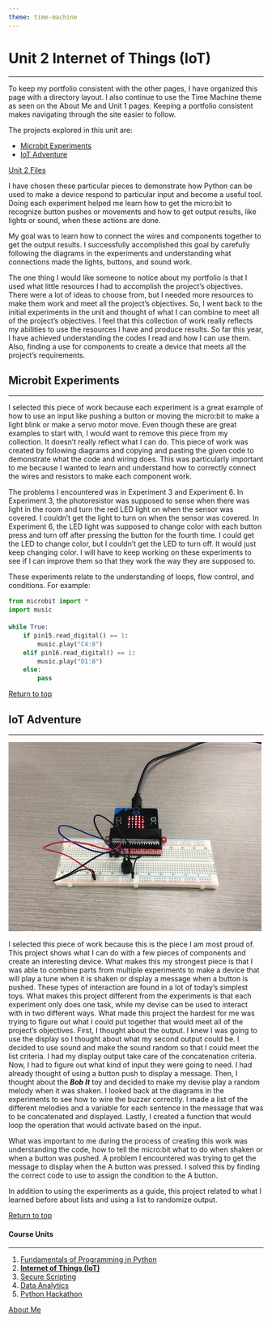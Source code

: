 ```yaml
---
theme: time-machine
---
```


# Unit 2 Internet of Things (IoT)

----------

To keep my portfolio consistent with the other pages, I have organized this page with a directory layout. I also continue to use the Time Machine theme as seen on the About Me and Unit 1 pages. Keeping a portfolio consistent makes navigating through the site easier to follow.

The projects explored in this unit are:

* [Microbit Experiments](#microbit-experiments)
* [IoT Adventure](#iot-adventure)

[Unit 2 Files](https://github.com/gplambeck/unit_2)

I have chosen these particular pieces to demonstrate how Python can be used to make a device respond to particular input and become a useful tool. Doing each experiment helped me learn how to get the micro:bit to recognize button pushes or movements and how to get output results, like lights or sound, when these actions are done.

My goal was to learn how to connect the wires and components together to get the output results. I successfully accomplished this goal by carefully following the diagrams in the experiments and understanding what connections made the lights, buttons, and sound work.

The one thing I would like someone to notice about my portfolio is that I used what little resources I had to accomplish the project’s objectives. There were a lot of ideas to choose from, but I needed more resources to make them work and meet all the project’s objectives. So, I went back to the initial experiments in the unit and thought of what I can combine to meet all of the project’s objectives. I feel that this collection of work really reflects my abilities to use the resources I have and produce results. So far this year, I have achieved understanding the codes I read and how I can use them. Also, finding a use for components to create a device that meets all the project’s requirements.

## Microbit Experiments

----------

I selected this piece of work because each experiment is a great example of how to use an input like pushing a button or moving the micro:bit to make a light blink or make a servo motor move. Even though these are great examples to start with, I would want to remove this piece from my collection. It doesn’t really reflect what I can do. This piece of work was created by following diagrams and copying and pasting the given code to demonstrate what the code and wiring does. This was particularly important to me because I wanted to learn and understand how to correctly connect the wires and resistors to make each component work.

The problems I encountered was in Experiment 3 and Experiment 6. In Experiment 3, the photoresistor was supposed to sense when there was light in the room and turn the red LED light on when the sensor was covered. I couldn’t get the light to turn on when the sensor was covered. In Experiment 6, the LED light was supposed to change color with each button press and turn off after pressing the button for the fourth time. I could get the LED to change color, but I couldn’t get the LED to turn off. It would just keep changing color. I will have to keep working on these experiments to see if I can improve them so that they work the way they are supposed to.

These experiments relate to the understanding of loops, flow control, and conditions. For example:
```python
from microbit import *
import music

while True:
    if pin15.read_digital() == 1:
        music.play("C4:8")
    elif pin16.read_digital() == 1:
        music.play("D1:8")
    else:
        pass
```

[Return to top](#unit-2-internet-of-things-\(iot\))

## IoT Adventure

----------

![Image](image/microbit.JPG)

I selected this piece of work because this is the piece I am most proud of. This project shows what I can do with a few pieces of components and create an interesting device. What makes this my strongest piece is that I was able to combine parts from multiple experiments to make a device that will play a tune when it is shaken or display a message when a button is pushed. These types of interaction are found in a lot of today’s simplest toys. What makes this project different from the experiments is that each experiment only does one task, while my devise can be used to interact with in two different ways. What made this project the hardest for me was trying to figure out what I could put together that would meet all of the project’s objectives. First, I thought about the output. I knew I was going to use the display so I thought about what my second output could be. I decided to use sound and make the sound random so that I could meet the list criteria. I had my display output take care of the concatenation criteria. Now, I had to figure out what kind of input they were going to need. I had already thought of using a button push to display a message. Then, I thought about the **_Bob It_** toy and decided to make my devise play a random melody when it was shaken. I looked back at the diagrams in the experiments to see how to wire the buzzer correctly. I made a list of the different melodies and a variable for each sentence in the message that was to be concatenated and displayed. Lastly, I created a function that would loop the operation that would activate based on the input.

What was important to me during the process of creating this work was understanding the code, how to tell the micro:bit what to do when shaken or when a button was pushed. A problem I encountered was trying to get the message to display when the A button was pressed. I solved this by finding the correct code to use to assign the condition to the A button.

In addition to using the experiments as a guide, this project related to what I learned before about lists and using a list to randomize output.

[Return to top](#unit-2-internet-of-things-(iot))


#### Course Units

----------

1. [Fundamentals of Programming in Python](./fundamentals_of_programming.md)
2. [**Internet of Things (IoT)**](./internet_of_things.md)
3. [Secure Scripting](./secure_scripting.md)
4. [Data Analytics](./data_analytics.md)
5. [Python Hackathon](./python_hackathon.md)

[About Me](./README.md)
